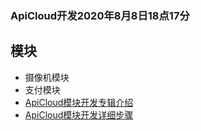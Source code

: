 ### ApiCloud开发2020年8月8日18点17分
## 模块
- 摄像机模块
- 支付模块
- [ApiCloud模块开发专辑介绍][One]
- [ApiCloud模块开发详细步骤][two]

[One]: https://blog.csdn.net/xiayiye5/category_7673467.html "ApiCloud模块开发专辑介绍"
[two]: https://blog.csdn.net/xiayiye5/article/details/80362076 "ApiCloud模块开发详细步骤"